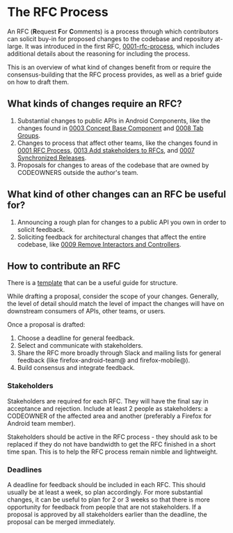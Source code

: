 # The RFC Process

An RFC (**R**equest **F**or **C**omments) is a process through which contributors can solicit buy-in
for proposed changes to the codebase and repository at-large. It was introduced in the first RFC,
[0001-rfc-process](./0001-rfc-process.md), which includes additional details about the reasoning
for including the process. 

This is an overview of what kind of changes benefit from or require the consensus-building that the 
RFC process provides, as well as a brief guide on how to draft them.

## What kinds of changes require an RFC?

1. Substantial changes to public APIs in Android Components, like the changes found in [0003 Concept Base Component](./0003-concept-base-component.md) and [0008 Tab Groups](docs/rfcs/0008-tab-groups.md). 
2. Changes to process that affect other teams, like the changes found in [0001 RFC Process](./0001-rfc-process.md), [0013 Add stakeholders to RFCs](./0013-rfc-process-updates.md), and [0007 Synchronized Releases](./0007-synchronized-releases.md).
3. Proposals for changes to areas of the codebase that are owned by CODEOWNERS outside the author's team.

## What kind of other changes can an RFC be useful for?

1. Announcing a rough plan for changes to a public API you own in order to solicit feedback.
2. Soliciting feedback for architectural changes that affect the entire codebase, like [0009 Remove Interactors and Controllers](./0009-remove-interactors-and-controllers.md).

## How to contribute an RFC

There is a [template](./0000-template.md) that can be a useful guide for structure.

While drafting a proposal, consider the scope of your changes. Generally, the level of detail should match the level of 
impact the changes will have on downstream consumers of APIs, other teams, or users.

Once a proposal is drafted:

1. Choose a deadline for general feedback.
2. Select and communicate with stakeholders.
3. Share the RFC more broadly through Slack and mailing lists for general feedback (like firefox-android-team@ and firefox-mobile@).
4. Build consensus and integrate feedback.

### Stakeholders

Stakeholders are required for each RFC. They will have the final say in acceptance and rejection. 
Include at least 2 people as stakeholders: a CODEOWNER of the affected area and another (preferably a Firefox for Android team member).

Stakeholders should be active in the RFC process - they should ask to be replaced if they do not have bandwidth to get the RFC finished in a short time span. This is to help the RFC process remain nimble and lightweight.

### Deadlines

A deadline for feedback should be included in each RFC. This should usually be at least a week, so plan accordingly. 
For more substantial changes, it can be useful to plan for 2 or 3 weeks so that there is more opportunity for feedback from people that are not stakeholders.
If a proposal is approved by all stakeholders earlier than the deadline, the proposal can be merged immediately.